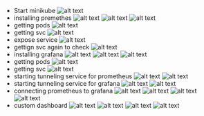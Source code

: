 - Start minikube
![alt text](./images/1.png)
- installing premethes
![alt text](./images/2.png)
![alt text](./images/3.png)
![alt text](./images/4.png)
- getting pods
![alt text](./images/5.png)
- getting svc
![alt text](./images/6.png)
- expose service
![alt text](./images/7.png)
- gettign svc again to check
![alt text](./images/8.png)
- installing grafana
![alt text](./images/9.png)
![alt text](./images/10.png)
![alt text](./images/11.png)
- getting pods
![alt text](./images/12.png)
- getting svc
![alt text](./images/13.png)
- starting tunneling service for prometheus
![alt text](./images/14.png)
![alt text](./images/15.png)
- starting tunneling service for grafana
![alt text](./images/16.png)
![alt text](./images/17.png)
- connecting prometheus to grafana
![alt text](./images/18.png)
![alt text](./images/19.png)
![alt text](./images/20.png)
![alt text](./images/21.png)
- custom dashboard
![alt text](./images/22.png)
![alt text](./images/23.png)
![alt text](./images/24.png)
![alt text](./images/25.png)